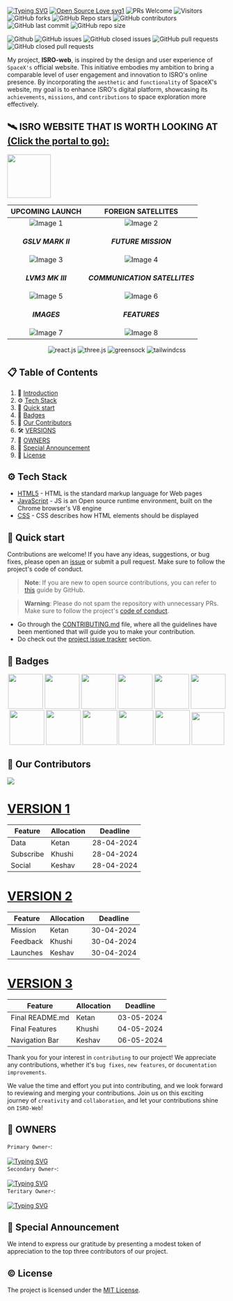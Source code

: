 <a href="https://git.io/typing-svg"><img src="https://readme-typing-svg.demolab.com?font=Fira+Code&weight=600&size=43&pause=1000&random=false&width=950&height=80&lines=Indian+Space+Research+Organisation+%F0%9F%91%A8%E2%80%8D%F0%9F%9A%80" alt="Typing SVG" /></a>
[![Open Source Love svg1](https://badges.frapsoft.com/os/v1/open-source.svg?v=103)](https://github.com/ellerbrock/open-source-badges/)
![PRs Welcome](https://img.shields.io/badge/PRs-welcome-brightgreen.svg?style=flat)
![Visitors](https://api.visitorbadge.io/api/visitors?path=dakshsinghrathore%2FISRO-web%20&countColor=%23263759&style=flat)
![GitHub forks](https://img.shields.io/github/forks/ketan270/ISRO-web)
![GitHub Repo stars](https://img.shields.io/github/stars/ketan270/ISRO-web)
![GitHub contributors](https://img.shields.io/github/contributors/ketan270/ISRO-web)
![GitHub last commit](https://img.shields.io/github/last-commit/ketan270/ISRO-web)
![GitHub repo size](https://img.shields.io/github/repo-size/ketan270/ISRO-web)

![Github](https://img.shields.io/github/license/dakshsinghrathore/ISRO-web)
![GitHub issues](https://img.shields.io/github/issues/ketan270/ISRO-web)
![GitHub closed issues](https://img.shields.io/github/issues-closed-raw/ketan270/ISRO-web)
![GitHub pull requests](https://img.shields.io/github/issues-pr/ketan270/ISRO-web)
![GitHub closed pull requests](https://img.shields.io/github/issues-pr-closed/ketan270/ISRO-web)

<p> <a name="introduction"></a> 
<div align="center">

</div>

My project, **ISRO-web**, is inspired by the design and user experience of `SpaceX's` official website. This initiative embodies my ambition to bring a comparable level of user engagement and innovation to ISRO's online presence. By incorporating the `aesthetic` and `functionality` of SpaceX's website, my goal is to enhance ISRO's digital platform, showcasing its `achievements`, `missions`, and `contributions` to space exploration more effectively.

## 🛰️ ISRO WEBSITE THAT IS WORTH LOOKING AT <a href="" target="_blank">(Click the portal to go):</a><br>
  
  <a href="https://isro-website1.netlify.app/"><img id="portal" height="100" src="https://media.tenor.com/fWA2N8CPWEkAAAAi/sonic-mania.gif"></a>

</p>

| UPCOMING LAUNCH | FOREIGN SATELLITES |
|:-------:|:-------:|
| ![Image 1](https://github.com/ketan270/ISRO-web/assets/146920220/22e1f8d2-c9d7-4bc8-b5d3-bf3236fb70af) | ![Image 2](https://github.com/ketan270/ISRO-web/assets/146920220/6345a9f1-ea86-4553-8670-f72e5b3190bf) |
| <p align="center">***GSLV MARK II***</p> | <p align="center">***FUTURE MISSION***</p> |
| ![Image 3](https://github.com/ketan270/ISRO-web/assets/146920220/f755dfd6-3d77-4bb8-8ffc-4775db4ec543) | ![Image 4](https://github.com/ketan270/ISRO-web/assets/146920220/76001856-cb4c-478e-9c78-7320894a58c0) |
| <p align="center">***LVM3 MK III***</p> | <p align="center">***COMMUNICATION SATELLITES***</p> |
| ![Image 5](https://github.com/ketan270/ISRO-web/assets/146920220/d2d64fc2-9823-4f04-b35d-16080fc538eb) | ![Image 6](https://github.com/ketan270/ISRO-web/assets/146920220/acd88b05-1ad9-483c-90c2-00beb926a60a) |
| <p align="center">***IMAGES***</p> | <p align="center">***FEATURES***</p> |
| ![Image 7](https://github.com/ketan270/ISRO-web/assets/146920220/0e77ef5a-6a34-425e-a4df-b544b95a10b9) | ![Image 8](https://github.com/ketan270/ISRO-web/assets/146920220/5625f4b0-f9ac-4991-911f-bd4b436a4376) |


 <div align="center">
    <img src="https://img.shields.io/badge/-React_JS-black?style=for-the-badge&logoColor=white&logo=react&color=61DAFB" alt="react.js" />
    <img src="https://img.shields.io/badge/-Three_JS-black?style=for-the-badge&logoColor=white&logo=threedotjs&color=000000" alt="three.js" />
    <img src="https://img.shields.io/badge/-GSAP-black?style=for-the-badge&logoColor=white&logo=greensock&color=88CE02" alt="greensock" />
    <img src="https://img.shields.io/badge/-Tailwind_CSS-black?style=for-the-badge&logoColor=white&logo=tailwindcss&color=06B6D4" alt="tailwindcss" />
  </div>

## 📋 <a name="table">Table of Contents</a>

1. 🤖 [Introduction](#introduction)
2. ⚙️ [Tech Stack](#tech-stack)
3. 🚀 [Quick start](#quick-start)
4. 📛 [Badges](#badges)
5. 🤝 [Our Contributors](#contributors)
6. 🛠️ [VERSIONS](#version)
7. 🔑 [OWNERS](#owners)
8. 🎉 [Special Announcement](#announcement)
9. 📜 [License](#License)

## <a name="tech-stack">⚙️ Tech Stack</a>

- [HTML5](https://developer.mozilla.org/en-US/docs/Glossary/HTML5) - HTML is the standard markup language for Web pages
- [JavaScript](https://tc39.es/) - JS is an Open source runtime environment, built on the Chrome browser's V8 engine
- [CSS](https://developer.mozilla.org/en-US/docs/Web/CSS) - CSS describes how HTML elements should be displayed

## <a name="quick-start">🚀 Quick start</a> 

Contributions are welcome! If you have any ideas, suggestions, or bug fixes, please open an [issue](https://github.com/ketan270/ISRO-web/issues/new) or submit a pull request. Make sure to follow the project's code of conduct.

> **Note**: If you are new to open source contributions, you can refer to [this](https://opensource.guide/how-to-contribute/) guide by GitHub.

> **Warning**: Please do not spam the repository with unnecessary PRs. Make sure to follow the project's [code of conduct](/CODE_OF_CONDUCT.md).

- Go through the [CONTRIBUTING.md](https://github.com/ketan270/ISRO-web/blob/main/CONTRIBUTING.md) file, where all the guidelines have been mentioned that will guide you to make your contribution.
- Do check out the [project issue tracker](https://github.com/ketan270/ISRO-web/issues) section.

##  <a name="badges">📛 Badges</a>  
      
<p align="center">
  
<img src="https://assets.holopin.io/eyJidWNrZXQiOiJob2xvcGluLWFzc2V0cyIsImtleSI6ImFzc2V0cy9jbDlmczZqdWgxNjI1ODA5bWkyNXAyNjRtbiIsImVkaXRzIjp7InJvdGF0ZSI6bnVsbH19" width="80px" height="80px"/>
<img src="https://assets.holopin.io/eyJidWNrZXQiOiJob2xvcGluLWFzc2V0cyIsImtleSI6ImFzc2V0cy9jbG16MW5neWQwMjM3bTN6am50c2V6Yng2IiwiZWRpdHMiOnsicm90YXRlIjpudWxsfX0=" width="80px" height="80px"/>
<img src="https://assets.holopin.io/hf2023levels/level0-blue-0-0-0.webp" width="80px" height="80px"/>
<img src="https://assets.holopin.io/hf2023levels/level1-blue-helmet-0-0.webp" width="80px" height="80px"/>
<img src="https://assets.holopin.io/hf2023levels/level2-blue-helmet-ducky-0.webp" width="80px" height="80px"/>
<img src="https://assets.holopin.io/hf2023levels/level3-blue-helmet-ducky-crocs.webp" width="80px" height="80px"/>
<img src="https://assets.holopin.io/hf2023levels/level4-blue-helmet-ducky-crocs-swarm.webp" width="80px" height="80px"/>

<img src="https://assets.holopin.io/eyJidWNrZXQiOiJob2xvcGluLWFzc2V0cyIsImtleSI6ImFzc2V0cy9jbG16ZXJwM3EzMDUwMGZsZHZ4d2JwZTdhIiwiZWRpdHMiOnsicm90YXRlIjpudWxsfX0=" width="80px" height="80px"/>
<img src="https://assets.holopin.io/eyJidWNrZXQiOiJob2xvcGluLWFzc2V0cyIsImtleSI6ImFzc2V0cy9jbG5leHg3dmUyMTcxOTN6amp0c2lvNXZqIiwiZWRpdHMiOnsicm90YXRlIjpudWxsfX0=" width="80px" height="80px"/>
<img src="https://assets.holopin.io/eyJidWNrZXQiOiJob2xvcGluLWFzc2V0cyIsImtleSI6ImFzc2V0cy9jbG15cWdyMGUwMjI1enV6amdxZmYwbmhsIiwiZWRpdHMiOnsicm90YXRlIjpudWxsfX0=" width="80px" height="80px"/>
<img src="https://assets.holopin.io/eyJidWNrZXQiOiJob2xvcGluLWFzc2V0cyIsImtleSI6ImFzc2V0cy9jbG16YzVpdWYxMDA0ODBma3V6dTBxYnpxOCIsImVkaXRzIjp7InJvdGF0ZSI6bnVsbH19" width="80px" height="80px"/>
<img src="https://dev-to-uploads.s3.amazonaws.com/uploads/badge/badge_image/206/ht-badge.png" width="75px" height="75px"/>

<br/>
</p>

##  <a name="contributors">🤝 Our Contributors</a>  



<div>
  <a href="https://github.com/ketan270/ISRO-web/graphs/contributors">
    <img src="https://contrib.rocks/image?repo=ketan270/ISRO-web" />
  </a>
</div>

# <a name="version" href="" target="_blank">VERSION 1</a>

<div align="left">

| Feature   | Allocation | Deadline     |
|-----------|------------|--------------|
| Data    | Ketan      | 28-04-2024   |
| Subscribe | Khushi     | 28-04-2024   |
| Social    | Keshav     | 28-04-2024   |

</div>

<div align="left">
  <h1><a href="" target="_blank">VERSION 2</a></h1>
</div>


<div align="leftt">

| Feature   | Allocation | Deadline     |
|-----------|------------|--------------|
| Mission     | Ketan      | 30-04-2024   |
| Feedback | Khushi     | 30-04-2024   |
| Launches    | Keshav     | 30-04-2024   |

</div>

<div align="left">
  <h1><a href="" target="_blank">VERSION 3</a></h1>
</div>


<div align="leftt">

| Feature   | Allocation | Deadline     |
|-----------|------------|--------------|
| Final README.md      | Ketan      | 03-05-2024   |
| Final Features | Khushi     | 04-05-2024   |
|  Navigation Bar   | Keshav     | 06-05-2024   |

</div>

Thank you for your interest in `contributing` to our project! We appreciate any contributions, whether it's `bug fixes`, `new features`, or `documentation improvements`.

We value the time and effort you put into contributing, and we look forward to reviewing and merging your contributions. Join us on this exciting journey of `creativity` and `collaboration`, and let your contributions shine on `ISRO-Web`!

## <a name="owners">🔑 OWNERS</a> 

`Primary Owner`-: </br> </br>   <a href="https://git.io/typing-svg"><img src="https://readme-typing-svg.demolab.com?font=Pacifico&size=30&pause=1000&random=false&width=500&height=51&lines=Ketan+Sharma" alt="Typing SVG" /></a> </br>
`Secondary Owner`-: </br> </br>  <a href="https://git.io/typing-svg"><img src="https://readme-typing-svg.demolab.com?font=Pacifico&size=30&pause=1000&random=false&width=500&height=51&lines=Khushi" alt="Typing SVG" /></a>  </br> 
`Teritary Owner`-: </br> </br>  <a href="https://git.io/typing-svg"><img src="https://readme-typing-svg.demolab.com?font=Pacifico&size=30&pause=1000&random=false&width=500&height=51&lines=Keshav+Bareja" alt="Typing SVG" /></a> 
##  <a name="announcement">🎉 Special Announcement</a> 

We intend to express our gratitude by presenting a modest token of appreciation to the top three contributors of our project.


## <a name="License">©️ License</a>

The project is licensed under the [MIT License](https://github.com/ketan270/ISRO-web?tab=MIT-1-ov-file#readme).

